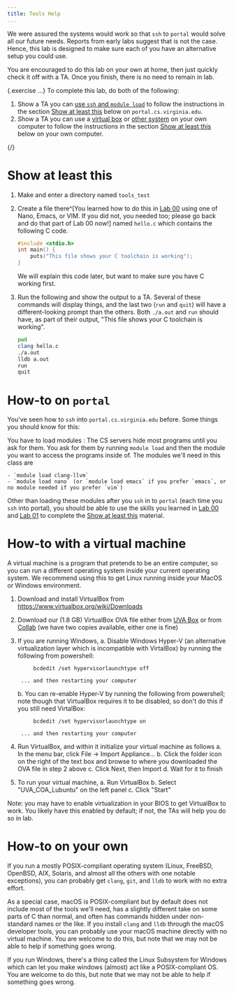 ```yaml
---
title: Tools Help
...
```


We were assured the systems would work so that `ssh` to `portal` would solve all our future needs. Reports from early labs suggest that is not the case. Hence, this lab is designed to make sure each of you have an alternative setup you could use.

You are encouraged to do this lab on your own at home, then just quickly check it off with a TA. Once you finish, there is no need to remain in lab.

{.exercise ...} To complete this lab, do both of the following:

1. Show a TA you can [use `ssh` and `module load`](#how-to-on-portal) to follow the instructions in the section [Show at least this](#show-at-least-this) below on `portal.cs.virginia.edu`.
1. Show a TA you can use a [virtual box](#how-to-with-a-virtual-machine) or [other system](#how-to-on-your-own) on your own computer to follow the instructions in the section [Show at least this](#show-at-least-this) below on your own computer.

{/}

# Show at least this

1. Make and enter a directory named `tools_test`
2. Create a file there^[You learned how to do this in [Lab 00](lab00-ssh-ed.html#cli-editor) using one of Nano, Emacs, or VIM. If you did not, you needed too; please go back and do that part of Lab 00 now!] named `hello.c` which contains the following C code.
    
    ````c
    #include <stdio.h>
    int main() {
        puts("This file shows your C toolchain is working");
    }
    ````

    We will explain this code later, but want to make sure you have C working first.

3.  Run the following and show the output to a TA.
    Several of these commands will display things,
    and the last two (`run` and `quit`) will have a different-looking prompt than the others.
    Both `./a.out` and `run` should have, as part of their output, "This file shows your C toolchain is working".
    
    ````bash
    pwd
    clang hello.c
    ./a.out
    lldb a.out
    run
    quit
    ````

# How-to on `portal`

You've seen how to `ssh` into `portal.cs.virginia.edu` before.
Some things you should know for this:

You have to load modules
:   The CS servers hide most programs until you ask for them.
    You ask for them by running `module load` and then the module you want to access the programs inside of.
    The modules we'll need in this class are
    
    - `module load clang-llvm`
    - `module load nano` (or `module load emacs` if you prefer `emacs`, or no module needed if you prefer `vim`)

Other than loading these modules after you `ssh` in to `portal` (each time you `ssh` into portal), you should be able to use the skills you learned in [Lab 00](lab00-ssh-ed.html) and [Lab 01](lab01-git-infotheory.html) to complete the [Show at least this](#show-at-least-this) material.

# How-to with a virtual machine

A virtual machine is a program that pretends to be an entire computer, so you can run a different operating system inside your current operating system. We recommend using this to get Linux running inside your MacOS or Windows environment.

1. Download and install VirtualBox from <https://www.virtualbox.org/wiki/Downloads>

2. Download our (1.8 GB) VirtualBox OVA file either from [UVA Box](https://virginia.box.com/s/b1nhtc3z2uuhze5xxjlcjh8gjb9wx6wy) or from [Collab](https://collab.its.virginia.edu/access/content/group/376189b0-ab8a-4906-a181-153ed4ffaf4c/COA_Lubuntu.ova) (we have two copies available, either one is fine)

3. If you are running Windows,
    a. Disable Windows Hyper-V (an alternative virtualization layer which is incompatible with VirtalBox) by running the following from powershell:
        
            bcdedit /set hypervisorlaunchtype off
        
        ... and then restarting your computer
    
    b. You can re-enable Hyper-V by running the following from powershell; note though that VirtualBox requires it to be disabled, so don't do this if you still need VirtalBox:
        
            bcdedit /set hypervisorlaunchtype on

        ... and then restarting your computer

4. Run VirtualBox, and within it initialize your virtual machine as follows
    a. In the menu bar, click File → Import Appliance…
    b. Click the folder icon on the right of the text box and browse to where you downloaded the OVA file in step 2 above
    c. Click Next, then Import
    d. Wait for it to finish

5. To run your virtual machine,
    a. Run VirtualBox
    b. Select "UVA_COA_Lubuntu" on the left panel
    c. Click "Start" 

Note: you may have to enable virtualization in your BIOS to get VirtualBox to work. You likely have this enabled by default; if not, the TAs will help you do so in lab.

# How-to on your own

If you run a mostly POSIX-compliant operating system (Linux, FreeBSD, OpenBSD, AIX, Solaris, and almost all the others with one notable exceptions), you can probably get `clang`, `git`, and `lldb` to work with no extra effort.

As a special case, macOS is POSIX-compliant but by default does not include most of the tools we'll need, has a slightly different take on some parts of C than normal, and often has commands hidden under non-standard names or the like. If you install `clang` and `lldb` through the macOS developer tools, you can probably use your macOS machine directly with no virtual machine. You are welcome to do this, but note that we may not be able to help if something goes wrong.

If you run Windows, there's a thing called the Linux Subsystem for Windows which can let you make windows (almost) act like a POSIX-compliant OS. You are welcome to do this, but note that we may not be able to help if something goes wrong.

